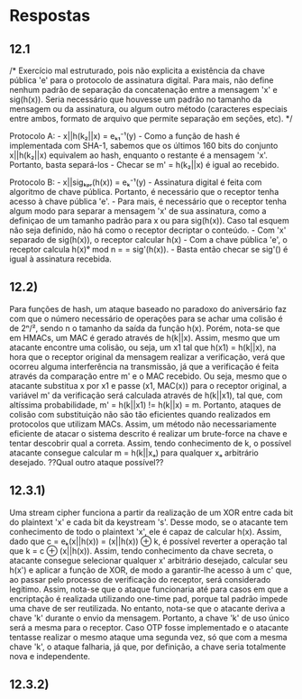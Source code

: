 # Respostas

## 12.1
/* 
Exercício mal estruturado, pois não explicita a existência
da chave pública 'e' para o protocolo de assinatura digital. 
Para mais, não define nenhum padrão de separação da concatenação
entre a mensagem 'x' e sig(h(x)). Seria necessário que houvesse
um padrão no tamanho da mensagem ou da assinatura, ou algum
outro método (caracteres especiais entre ambos, formato de 
arquivo que permite separação em seções, etc).
*/

Protocolo A:
    - x||h(k₂||x) = eₖ₁⁻¹(y) 
    - Como a função de hash é implementada com SHA-1, sabemos 
    que os últimos 160 bits do conjunto x||h(k₂||x) equivalem
    ao hash, enquanto o restante é a mensagem 'x'. Portanto, 
    basta separá-los
    - Checar se m' = h(k₂||x) é igual ao recebido.

Protocolo B:
    - x||sigₖₚᵣ(h(x)) = eₖ⁻¹(y)
    - Assinatura digital é feita com algoritmo de chave pública.
    Portanto, é necessário que o receptor tenha acesso à chave
    pública 'e'. 
    - Para mais, é necessário que o receptor tenha algum modo 
    para separar a mensagem 'x' de sua assinatura, como a definiçao
    de um tamanho padrão para x ou para sig(h(x)). Caso tal
    esquem não seja definido, não há como o receptor decriptar
    o conteúdo.
    - Com 'x' separado de sig(h(x)), o receptor calcular h(x)
    - Com a chave pública 'e', o receptor calcula h(x)ᵉ mod n =
    = sig'(h(x)).
    - Basta então checar se sig'() é igual à assinatura recebida.

## 12.2)
Para funções de hash, um ataque baseado no paradoxo do aniversário
faz com que o número necessário de operações para se achar uma 
colisão é de 2ⁿ/², sendo n o tamanho da saída da função h(x). Porém,
nota-se que em HMACs, um MAC é gerado através de h(k||x). Assim, 
mesmo que um atacante encontre uma colisão, ou seja, um x1 tal que
h(x1) = h(k||x), na hora que o receptor original da mensagem 
realizar a verificação, verá que ocorreu alguma interferência na 
transmissão, já que a verificação é feita através da comparação
entre m' e o MAC recebido. Ou seja, mesmo que o atacante substitua
x por x1 e passe (x1, MAC(x)) para o receptor original, a variável
m' da verificação será calculada através de h(k||x1), tal que,
com altíssima probabilidade, m' = h(k||x1) != h(k||x) = m. Portanto,
ataques de colisão com substituição não são tão eficientes quando
realizados em protocolos que utilizam MACs.
Assim, um método não necessariamente eficiente de atacar o sistema 
descrito é realizar um brute-force na chave e tentar descobrir
qual a correta. Assim, tendo conhecimento de k, o possível atacante
consegue calcular m = h(k||xₐ) para qualquer xₐ arbitrário desejado.
??Qual outro ataque possível??

## 12.3.1)
Uma stream cipher funciona a partir da realização de um XOR entre 
cada bit do plaintext 'x' e cada bit da keystream 's'. Desse modo, 
se o atacante tem conhecimento de todo o plaintext 'x', ele é capaz
de calcular h(x). Assim, dado que c = eₖ(x||h(x)) = (x||h(x)) ⊕ k,
é possível reverter a operação tal que k = c ⊕ (x||h(x)). Assim, 
tendo conhecimento da chave secreta, o atacante consegue selecionar 
qualquer x' arbitrário desejado, calcular seu h(x') e aplicar a função
de XOR, de modo a garantir-lhe acesso à um c' que, ao passar pelo
processo de verificação do receptor, será considerado legítimo.
Assim, nota-se que o ataque funcionaria até para casos em que a 
encriptação é realizada utilizando one-time pad, porque tal padrão
impede uma chave de ser reutilizada. No entanto, nota-se que o 
atacante deriva a chave 'k' durante o envio da mensagem. Portanto, 
a chave 'k' de uso único será a mesma para o receptor. Caso OTP 
fosse implementado e o atacante tentasse realizar o mesmo ataque 
uma segunda vez, só que com a mesma chave 'k', o ataque falharia,
já que, por definição, a chave seria totalmente nova e independente.

## 12.3.2)
